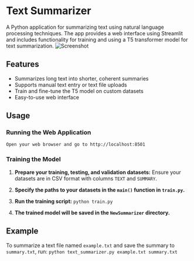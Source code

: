 # Text Summarizer

A Python application for summarizing text using natural language processing techniques. The app provides a web interface using Streamlit and includes functionality for training and using a T5 transformer model for text summarization.
![Screenshot](https://github.com/user-attachments/assets/2927c82e-341d-4ee6-95f8-f65c83290984)

## Features

- Summarizes long text into shorter, coherent summaries
- Supports manual text entry or text file uploads
- Train and fine-tune the T5 model on custom datasets
- Easy-to-use web interface

## Usage

### Running the Web Application

 `Open your web browser and go to http://localhost:8501`

### Training the Model

1. **Prepare your training, testing, and validation datasets:**
   Ensure your datasets are in CSV format with columns `TEXT` and `SUMMARY`.

2. **Specify the paths to your datasets in the `main()` function in `train.py`.**

3. **Run the training script:**
`python train.py`

4. **The trained model will be saved in the `NewSummarizer` directory.**

## Example

To summarize a text file named `example.txt` and save the summary to `summary.txt`, run:
`python text_summarizer.py example.txt summary.txt`
